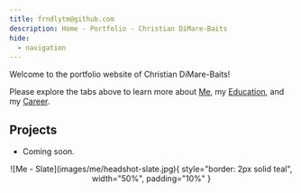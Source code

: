 ```yaml
---
title: frndlytm@github.com
description: Home - Portfolio - Christian DiMare-Baits
hide:
  - navigation
---
```


Welcome to the portfolio website of Christian DiMare-Baits!

Please explore the tabs above to learn more about [Me](about.md), my
[Education](courses.md), and my [Career](career.md).

## Projects

* Coming soon.

<div align="center" markdown>
![Me - Slate](images/me/headshot-slate.jpg){ style="border: 2px solid teal", width="50%", padding="10%" }
</div>

